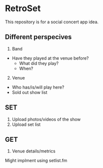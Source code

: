 # RetroSet

This repository is for a social concert app idea.

## Different perspecives
1. Band
  - Have they played at the venue before?
    - What did they play?
    - When? 
2. Venue
  - Who has/is/will play here?
  - Sold out show list

## SET
1. Upload photos/videos of the show
2. Upload set list

## GET
1. Venue details/metrics

Might implment using setlist.fm